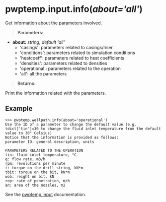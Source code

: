 # pwptemp.input.info(*about='all'*) #

Get information about the parameters involved.

> **Parameters:**
*  **about:** *string, default 'all'*
    - 'casings': parameters related to casings/riser
    - 'conditions': parameters related to simulation conditions
    - 'heatcoeff': parameters related to heat coefficients
    - 'densities': parameters related to densities
    - 'operational': parameters related to the operation
    - 'all': all the parameters

> **Returns:**

Print the information related with the parameters.

## Example ##

```
>>> pwptemp.wellpath.info(about='operational')
Use the ID of a parameter to change the default value (e.g. tdict['tin']=30 to change the fluid inlet temperature from the default value to 30° Celsius)
Notice that the information is provided as follows:
parameter ID: general description, units

PARAMETERS RELATED TO THE OPERATION
tin: fluid inlet temperature, °C
q: flow rate, m3/h
rpm: revolutions per minute
t: torque on the drill string, kN*m
tbit: torque on the bit, kN*m
wob: reight on bit, kN
rop: rate of penetration, m/h
an: area of the nozzles, m2
```

See the [pwptemp.input](https://github.com/pro-well-plan/pwptemp/blob/master/docs/pwptemp.input.md) documentation.
